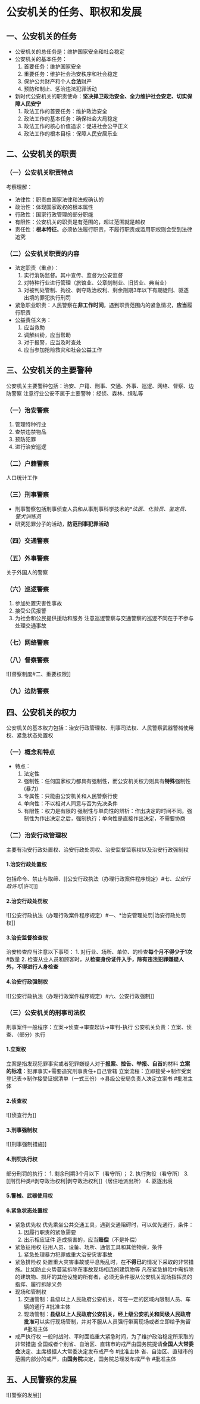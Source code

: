 # 公安机关的任务、职权和发展
## 一、公安机关的任务
- 公安机关的总任务是：维护国家安全和社会稳定
- 公安机关的基本任务：
	1. 首要任务：维护国家安全
	2. 重要任务：维护社会治安秩序和社会稳定
	3. 保护公共财产和个人**合法**财产
	4. 预防和制止、惩治违法犯罪活动
- 新时代公安机关的职责使命：**坚决捍卫政治安全、全力维护社会安定、切实保障人民安宁**
	1. 政法工作的首要任务：维护政治安全
	2. 政法工作的基本任务：确保社会大局稳定
	3. 政法工作的核心价值追求：促进社会公平正义
	4. 政法工作的根本目标：保障人民安居乐业
## 二、公安机关的职责
### （一）公安机关职责特点
考察理解：
- 法律性：职责由国家法律和法规确认的
- 政治性：体现国家政权的根本属性
- 行政性：国家行政管理的部分职能
- 有限性：公安机关的职责是有范围的，超过范围就是越权
- 责任性：**根本特征**。必须依法履行职责，不履行职责或滥用职权则会受到法律追究
### （二）公安机关职责的内容
- 法定职责（重点）：
	1. 实行消防监督。其中宣传、监督为公安监督
	2. 对特种行业进行管理（旅馆业、公章刻制业、旧货业、典当业）
	3. 对被判处管制、拘役、剥夺政治权利、剩余刑期3年以下有期徒刑、驱逐出境的罪犯执行刑罚
- 紧急职业职责：人民警察在**非工作时间**，遇到职责范围内的紧急情况，**应当**履行职责
- 公益责任义务：
	1. 应当救助
	2. 调解纠纷，应当帮助
	3. 对于报警，应当及时查处
	4. 应当参加抢险救灾和社会公益工作
## 三、公安机关的主要警种
公安机关主要警种包括：治安、户籍、刑事、交通、外事、巡逻、网络、督察、边防警察
	注意行业公安不属于主要警种：经侦、森林、缉私等
### （一）治安警察
1. 管理特种行业
2. 查禁违禁物品
3. 预防犯罪
4. 进行治安巡逻
### （二）户籍警察
人口统计工作
### （三）刑事警察
- 刑事警察包括刑事侦查人员和从事刑事科学技术的**法医、化验员、鉴定员、*警犬训练员**
- 研究犯罪分子的活动，**防范刑事犯罪活动**
### （四）交通警察
### （五）外事警察
关于外国人的警察
### （六）巡逻警察
1. 参加处置灾害性事故
2. 接受公民报警
3. 为社会和公民提供援助和服务
注意巡逻警察与交通警察的巡逻不同在于不参与处理交通事故
### （七）网络警察
### （八）督察警察
![[督察制度#二、重要权限]]
### （九）边防警察
## 四、公安机关的权力

公安机关的基本权力包括：治安行政管理权、刑事司法权、人民警察武器警械使用权、紧急状态处置权
### （一）概念和特点
- 特点：
	1. 法定性
	2. 强制性：任何国家权力都具有强制性，而公安机关权力则具有**特殊**强制性(暴力)
	3. 专属性：只能由公安机关和人民警察行使
	4. 单向性：不以相对人同意与否为先决条件
	5. 有限性：权力是有限的
		强制性与单向性的辨析：作出决定的时间不同。强制性为作出决定之后，强制执行；单向性是直接作出决定，不需要协商
### （二）治安行政管理权
主要有治安行政处置权、治安行政处罚权、治安监督监察权以及治安行政强制权
#### 1.治安行政处置权
包括命令、禁止与取缔、[[公安行政执法（办理行政案件程序规定）#七、*公安行政许可*|许可]]
#### 2.治安行政处罚权
![[公安行政执法（办理行政案件程序规定）#一、*治安管理处罚|治安行政处罚权]]
#### 3.治安监督检查权
治安检查应当注意以下事项：
	1. 对行业、场所、单位、的检查**每个月不得少于1次** #数量 
	2. 检查从业人员和顾客时，从**检查身份证件入手，除有违法犯罪嫌疑人外，不得进行人身检查**
#### 4.治安行政强制权
![[公安行政执法（办理行政案件程序规定）#六、公安行政强制]]

### （三）公安机关的刑事司法权
刑事案件一般程序：立案->侦查->审查起诉->审判-执行
公安机关负责：立案、侦查、（部分）执行
#### 1.立案权
立案是指发现犯罪事实或者犯罪嫌疑人对于**报案、控告、举报、自首**的材料
**立案的标准**：犯罪事实+需要追究刑事责任+自己管辖
立案流程：立即接受->制作受案登记表->制作接受证据清单（一式三份）->县级公安局负责人决定立案书 #批准主体 
#### 2.侦查权
![[侦查行为]]
#### 3.刑事强制权
![[刑事强制措施]]
#### 4.刑罚执行权
部分刑罚的执行：
	1. 剩余刑期3个月以下（看守所）；
	2. 执行拘役（看守所）
	3. [[刑罚种类#剥夺政治权利|剥夺政治权利]]（居住地派出所）
	4. 驱逐出境
#### 5.警械、武器使用权
#### 6.紧急状态处置权
- 紧急优先权
	优先乘坐公共交通工具，遇到交通阻碍时，可以优先通行，条件：
	1. 因履行职责的紧急需要
	2. 出示相应证件
	造成损害的，应当**赔偿**（不是补偿）
- 紧急征用权
	征用人员、设备、场所、通信工具和其他物资，条件
	1. 紧急处理暴力犯罪或重大治安灾害事故
- 紧急排险权
	处置重大灾害事故或平息叛乱时，在**不得已**的情况下采取的非常措施。比如防止火势蔓延拆除在事故现场相连的建筑物等
	凡在紧急排险中需拆除的建筑物、损坏的其他设施的所有者，必须无条件服从公安机关现场指挥员的指挥、履行拆除义务
- 现场和管制权
	1. 交通管制：县级以上人民政府公安机关，可在一定的区域内限制人员、车辆的通行 #批准主体 
	2. 现场管制：**县级以上人民政府公安机关，经上级公安机关和同级人民政府批准**可以实行现场管制，并对不服从人员强行带离现场或者立即给予拘留 #批准主体 
-  戒严执行权
	一般时战时、平时面临重大紧急时间，为了维护政治稳定所采取的非常措施
	全国或者个别省、自治区、直辖市的戒严由国务院提请**全国人大常委会**决定、主席根据人大常委决定发布戒严令 #批准主体 
	省、自治区、直辖市的范围内部分的戒严，由**国务院**决定，国务院总理发布戒严令 #批准主体 
## 五、人民警察的发展
![[警察的发展]]